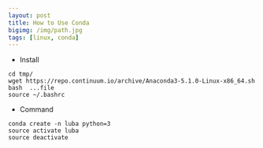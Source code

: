 ```yaml
---
layout: post
title: How to Use Conda
bigimg: /img/path.jpg
tags: [linux, conda]
---
```


* Install
```
cd tmp/
wget https://repo.continuum.io/archive/Anaconda3-5.1.0-Linux-x86_64.sh
bash  ...file
source ~/.bashrc

```

* Command 

```
conda create -n luba python=3
source activate luba
source deactivate
```